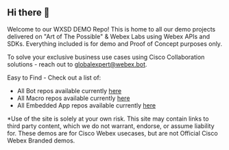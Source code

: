 ## Hi there 👋
 Welcome to our WXSD DEMO Repo! This is home to all our demo projects delivered on "Art of The Possible" & Webex Labs using Webex APIs and SDKs. 
Everything included is for demo and Proof of Concept purposes only. 

To solve your exclusive business use cases using Cisco Collaboration solutions - reach out to globalexpert@webex.bot.


Easy to Find - Check out a list of:
* All Bot repos available currently [here](https://github.com/search?q=topic%3Abot+org%3Awxsd-sales+fork%3Atrue&type=repositories)
* All Macro repos available currently [here](https://github.com/search?q=topic%3Amacro+org%3Awxsd-sales+fork%3Atrue&type=repositories)
* All Embedded App repos available currently [here](https://github.com/search?q=topic%3Aembeddedapp+org%3Awxsd-sales+fork%3Atrue&type=repositories)


*Use of the site is solely at your own risk. This site may contain links to third party content, which we do not warrant, endorse, or assume liability for. These demos are for Cisco Webex usecases, but are not Official Cisco Webex Branded demos.
